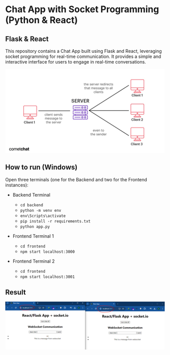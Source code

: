 # Chat App with Socket Programming (Python & React)

## Flask & React

This repository contains a Chat App built using Flask and React, leveraging socket programming for real-time communication. It provides a simple and interactive interface for users to engage in real-time conversations.

![alt text](/files/image.jpeg)

## How to run (Windows)

Open three terminals (one for the Backend and two for the Frontend instances):

- Backend Terminal
    - `cd backend`
    - `python -m venv env`
    - `env\Scripts\activate`
    - `pip install -r requirements.txt`
    - `python app.py`

- Frontend Terminal 1
    - `cd frontend`
    - `npm start localhost:3000`

- Frontend Terminal 2
    - `cd frontend`
    - `npm start localhost:3001`


## Result

![alt text](/files/Capture.PNG)

